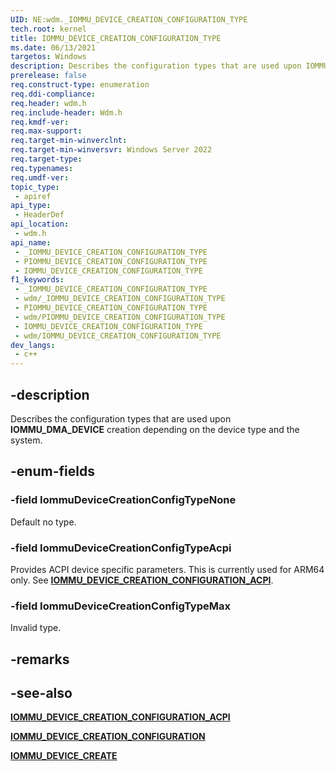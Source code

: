 ```yaml
---
UID: NE:wdm._IOMMU_DEVICE_CREATION_CONFIGURATION_TYPE
tech.root: kernel
title: IOMMU_DEVICE_CREATION_CONFIGURATION_TYPE
ms.date: 06/13/2021
targetos: Windows
description: Describes the configuration types that are used upon IOMMU_DMA_DEVICE creation depending on the device type and the system.
prerelease: false
req.construct-type: enumeration
req.ddi-compliance: 
req.header: wdm.h
req.include-header: Wdm.h
req.kmdf-ver: 
req.max-support: 
req.target-min-winverclnt: 
req.target-min-winversvr: Windows Server 2022
req.target-type: 
req.typenames: 
req.umdf-ver: 
topic_type:
 - apiref
api_type:
 - HeaderDef
api_location:
 - wdm.h
api_name:
 - _IOMMU_DEVICE_CREATION_CONFIGURATION_TYPE
 - PIOMMU_DEVICE_CREATION_CONFIGURATION_TYPE
 - IOMMU_DEVICE_CREATION_CONFIGURATION_TYPE
f1_keywords:
 - _IOMMU_DEVICE_CREATION_CONFIGURATION_TYPE
 - wdm/_IOMMU_DEVICE_CREATION_CONFIGURATION_TYPE
 - PIOMMU_DEVICE_CREATION_CONFIGURATION_TYPE
 - wdm/PIOMMU_DEVICE_CREATION_CONFIGURATION_TYPE
 - IOMMU_DEVICE_CREATION_CONFIGURATION_TYPE
 - wdm/IOMMU_DEVICE_CREATION_CONFIGURATION_TYPE
dev_langs:
 - c++
---
```


## -description

Describes the configuration types that are used upon **IOMMU_DMA_DEVICE** creation depending on the device type and the system.

## -enum-fields

### -field IommuDeviceCreationConfigTypeNone

Default no type.

### -field IommuDeviceCreationConfigTypeAcpi

Provides ACPI device specific parameters. This is currently used for ARM64 only. See [**IOMMU_DEVICE_CREATION_CONFIGURATION_ACPI**](ns-wdm-iommu_device_creation_configuration_acpi.md).

### -field IommuDeviceCreationConfigTypeMax

Invalid type.

## -remarks

## -see-also

[**IOMMU_DEVICE_CREATION_CONFIGURATION_ACPI**](ns-wdm-iommu_device_creation_configuration_acpi.md)

[**IOMMU_DEVICE_CREATION_CONFIGURATION**](ns-wdm-iommu_device_creation_configuration.md)

[**IOMMU_DEVICE_CREATE**](nc-wdm-iommu_device_create.md)
